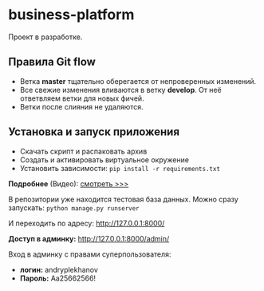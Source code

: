 # business-platform
Проект в разработке.

## Правила Git flow
- Ветка **master** тщательно оберегается от непроверенных изменений.
- Все свежие изменения вливаются в ветку **develop**. От неё ответвляем ветки для новых фичей.
- Ветки после слияния не удаляются.

## Установка и запуск приложения
- Скачать скрипт и распаковать архив
- Создать и активировать виртуальное окружение
- Установить зависимости: `pip install -r requirements.txt`

**Подробнее** (Видео): [смотреть >>>](https://youtu.be/0lwvct02F_s)

В репозитории уже находится тестовая база данных.
Можно сразу запускать: `python manage.py runserver`

И переходить по адресу: http://127.0.0.1:8000/

**Доступ в админку:** http://127.0.0.1:8000/admin/

Вход в админку с правами суперпользователя:
- **логин:** andryplekhanov
- **Пароль:** Aa25662566!
